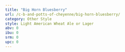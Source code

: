 ```yaml
---
title: "Big Horn Bluesberry"
url: /c-b-and-potts-of-cheyenne/big-horn-bluesberry/
category: Other Style
style: Light American Wheat Ale or Lager
abv: 0
ibu: 0
srm: 0
upc: 0
---
```


